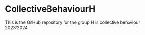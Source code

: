 # CollectiveBehaviourH
This is the GitHub repository for the group H in collective behaviour 2023/2024
